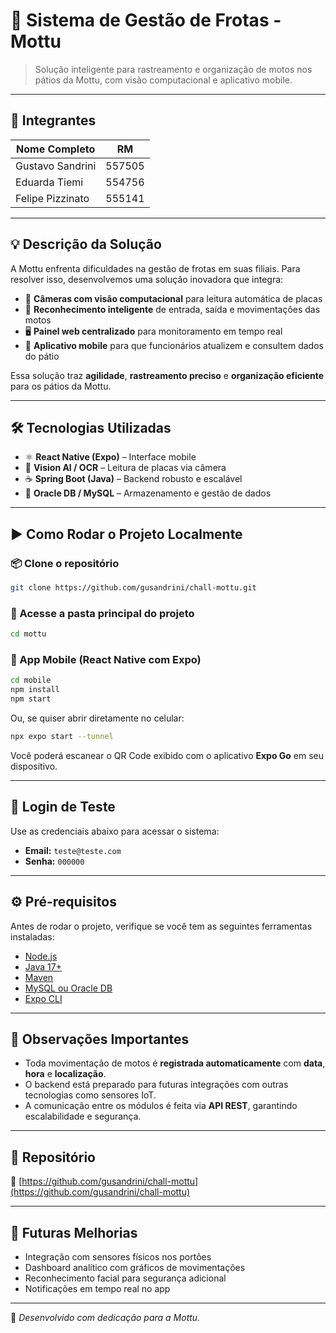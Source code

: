 # 🛵 Sistema de Gestão de Frotas - Mottu

> Solução inteligente para rastreamento e organização de motos nos pátios da Mottu, com visão computacional e aplicativo mobile.

---

## 👥 Integrantes

| Nome Completo        | RM       |
|----------------------|----------|
| Gustavo Sandrini     | 557505   |
| Eduarda Tiemi        | 554756   |
| Felipe Pizzinato     | 555141   |

---

## 💡 Descrição da Solução

A Mottu enfrenta dificuldades na gestão de frotas em suas filiais. Para resolver isso, desenvolvemos uma solução inovadora que integra:

- 🎥 **Câmeras com visão computacional** para leitura automática de placas  
- 🧠 **Reconhecimento inteligente** de entrada, saída e movimentações das motos  
- 🖥️ **Painel web centralizado** para monitoramento em tempo real  
- 📱 **Aplicativo mobile** para que funcionários atualizem e consultem dados do pátio  

Essa solução traz **agilidade**, **rastreamento preciso** e **organização eficiente** para os pátios da Mottu.

---

## 🛠️ Tecnologias Utilizadas

- ⚛️ **React Native (Expo)** – Interface mobile  
- 🧠 **Vision AI / OCR** – Leitura de placas via câmera  
- ☕ **Spring Boot (Java)** – Backend robusto e escalável  
- 🐬 **Oracle DB / MySQL** – Armazenamento e gestão de dados  

---

## ▶️ Como Rodar o Projeto Localmente

### 📦 Clone o repositório
```bash
git clone https://github.com/gusandrini/chall-mottu.git
```

### 📁 Acesse a pasta principal do projeto
```bash
cd mottu
```


### 📱 App Mobile (React Native com Expo)
```bash
cd mobile
npm install
npm start
```

Ou, se quiser abrir diretamente no celular:
```bash
npx expo start --tunnel
```

Você poderá escanear o QR Code exibido com o aplicativo **Expo Go** em seu dispositivo.

---

## 🔐 Login de Teste

Use as credenciais abaixo para acessar o sistema:

- **Email:** `teste@teste.com`  
- **Senha:** `000000`

---

## ⚙️ Pré-requisitos

Antes de rodar o projeto, verifique se você tem as seguintes ferramentas instaladas:

- [Node.js](https://nodejs.org)
- [Java 17+](https://www.oracle.com/java/technologies/javase-downloads.html)
- [Maven](https://maven.apache.org)
- [MySQL ou Oracle DB](https://www.mysql.com/)
- [Expo CLI](https://docs.expo.dev/get-started/installation/)

---

## 📝 Observações Importantes

- Toda movimentação de motos é **registrada automaticamente** com **data**, **hora** e **localização**.  
- O backend está preparado para futuras integrações com outras tecnologias como sensores IoT.  
- A comunicação entre os módulos é feita via **API REST**, garantindo escalabilidade e segurança.  

---

## 📎 Repositório

🔗 [https://github.com/gusandrini/chall-mottu](https://github.com/gusandrini/chall-mottu)

---

## 🚀 Futuras Melhorias

- Integração com sensores físicos nos portões  
- Dashboard analítico com gráficos de movimentações  
- Reconhecimento facial para segurança adicional  
- Notificações em tempo real no app  

---

📍 *Desenvolvido com dedicação para a Mottu.*
